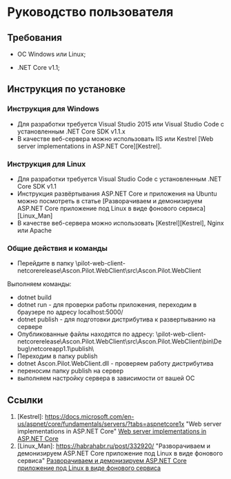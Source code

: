 # Руководство пользователя

## Требования

- OC Windows или Linux;

- .NET Core v1.1;

## Инструкция по установке

### Инструкция для Windows

- Для разработки требуется Visual Studio 2015 или Visual Studio Code с установленным .NET Core SDK v1.1.x
- В качестве веб-сервера можно использовать IIS или Kestrel [Web server implementations in ASP.NET Core][Kestrel].

### Инструкция для Linux

- Для разработки требуется Visual Studio Code с установленным .NET Core SDK v1.1
- Инструкция развёртывания ASP.NET Core и приложения на Ubuntu можно посмотреть в статье [Разворачиваем и демонизируем ASP.NET Core приложение под Linux в виде фонового сервиса][Linux_Man]
- В качестве веб-сервера можно использовать [Kestrel][Kestrel], Nginx или Apache

### Общие действия и команды

- Перейдите в папку \pilot-web-client-netcorerelease\Ascon.Pilot.WebClient\src\Ascon.Pilot.WebClient

Выполняем команды:

- dotnet build
- dotnet run - для проверки работы приложения, переходим в браузере по адресу localhost:5000/
- dotnet publish - для подготовки дистрибутива к развертыванию на сервере
- Опубликованные файлы находятся по адресу: \pilot-web-client-netcorerelease\Ascon.Pilot.WebClient\src\Ascon.Pilot.WebClient\bin\Debug\netcoreapp1.1\publish\
- Переходим в папку publish
- dotnet Ascon.Pilot.WebClient.dll - проверяем работу дистрибутива
- переносим папку publish на сервер
- выполняем настройку сервера в зависимости от вашей ОС

## Ссылки

1. [Kestrel]: https://docs.microsoft.com/en-us/aspnet/core/fundamentals/servers/?tabs=aspnetcore1x "Web server implementations in ASP.NET Core" [Web server implementations in ASP.NET Core](https://docs.microsoft.com/en-us/aspnet/core/fundamentals/servers/?tabs=aspnetcore1x)
2. [Linux_Man]: https://habrahabr.ru/post/332920/ "Разворачиваем и демонизируем ASP.NET Core приложение под Linux в виде фонового сервиса" [Разворачиваем и демонизируем ASP.NET Core приложение под Linux в виде фонового сервиса](https://habrahabr.ru/post/332920/) 